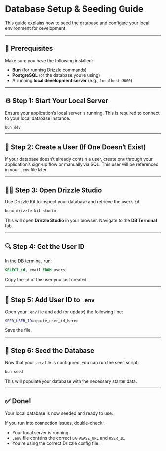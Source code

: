 # Database Setup & Seeding Guide

This guide explains how to seed the database and configure your local environment for development.

---

## 🧰 Prerequisites

Make sure you have the following installed:
- **Bun** (for running Drizzle commands)
- **PostgreSQL** (or the database you’re using)
- A running **local development server** (e.g., `localhost:3000`)

---

## ⚙️ Step 1: Start Your Local Server

Ensure your application’s local server is running.
This is required to connect to your local database instance.

```bash
bun dev
```

---

## 👤 Step 2: Create a User (If One Doesn’t Exist)

If your database doesn’t already contain a user, create one through your application’s sign-up flow or manually via SQL.
This user will be referenced in your `.env` file later.

---

## 🧑‍💻 Step 3: Open Drizzle Studio

Use Drizzle Kit to inspect your database and retrieve the user’s `id`.

```bash
bunx drizzle-kit studio
```

This will open **Drizzle Studio** in your browser.
Navigate to the **DB Terminal** tab.

---

## 🔍 Step 4: Get the User ID

In the DB terminal, run:

```sql
SELECT id, email FROM users;
```

Copy the `id` of the user you just created.

---

## 🔑 Step 5: Add User ID to `.env`

Open your `.env` file and add (or update) the following line:

```bash
SEED_USER_ID=<paste_user_id_here>
```

Save the file.

---

## 🌱 Step 6: Seed the Database

Now that your `.env` file is configured, you can run the seed script:

```bash
bun seed
```

This will populate your database with the necessary starter data.

---

## ✅ Done!

Your local database is now seeded and ready to use.

If you run into connection issues, double-check:
- Your local server is running.
- `.env` file contains the correct `DATABASE_URL` and `USER_ID`.
- You’re using the correct Drizzle config file.
````
